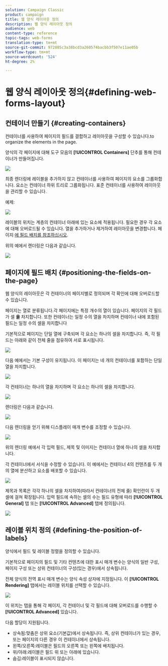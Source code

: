 ```yaml
---
solution: Campaign Classic
product: campaign
title: 웹 양식 레이아웃 정의
description: 웹 양식 레이아웃 정의
audience: web
content-type: reference
topic-tags: web-forms
translation-type: tm+mt
source-git-commit: 972885c3a38bcd3a260574bacbb3f507e11ae05b
workflow-type: tm+mt
source-wordcount: '524'
ht-degree: 2%

---
```



# 웹 양식 레이아웃 정의{#defining-web-forms-layout}

## 컨테이너 만들기 {#creating-containers}

컨테이너를 사용하여 페이지의 필드를 결합하고 레이아웃을 구성할 수 있습니다.to organize the elements in the page.

양식의 각 페이지에 대해 도구 모음의 **[!UICONTROL Containers]** 단추를 통해 컨테이너가 만들어집니다.

![](assets/s_ncs_admin_survey_containers_add.png)

최종 렌더링에 레이블을 추가하지 않고 컨테이너를 사용하여 페이지의 요소를 그룹화합니다. 요소는 컨테이너 하위 트리로 그룹화됩니다. 표준 컨테이너를 사용하여 레이아웃을 관리할 수 있습니다.

예제:

![](assets/s_ncs_admin_survey_containers_std_arbo.png)

레이블의 위치는 계층의 컨테이너 아래에 있는 요소에 적용됩니다. 필요한 경우 각 요소에 대해 오버로드될 수 있습니다. 열을 추가하거나 제거하여 레이아웃을 변경합니다. 페이지 [에 필드 배치를 참조하십시오](#positioning-the-fields-on-the-page).

위의 예에서 렌더링은 다음과 같습니다.

![](assets/s_ncs_admin_survey_containers_std_ex.png)

## 페이지에 필드 배치 {#positioning-the-fields-on-the-page}

웹 양식의 레이아웃은 각 컨테이너의 페이지별로 정의되며 각 확인에 대해 오버로드할 수 있습니다.

페이지는 열로 분류됩니다.각 페이지에는 특정 개수의 열이 있습니다. 페이지의 각 필드가 셀 **을** 차지합니다. 또한 컨테이너는 일정 수의 열을 차지하며 컨테이너 내에 포함된 필드는 일정 수의 셀을 차지합니다

기본적으로 페이지는 단일 열에 구축되며 각 요소는 하나의 셀을 차지합니다. 즉, 각 필드는 아래와 같이 전체 줄을 점유하여 서로 표시됩니다.

![](assets/s_ncs_admin_survey_container_ex.png)

다음 예에서는 기본 구성이 유지됩니다. 이 페이지는 네 개의 컨테이너를 포함하는 단일 열을 차지합니다.

![](assets/s_ncs_admin_survey_container_ex0.png)

각 컨테이너는 하나의 열을 차지하며 각 요소는 하나의 셀을 차지합니다.

![](assets/s_ncs_admin_survey_container_ex0a.png)

렌더링은 다음과 같습니다.

![](assets/s_ncs_admin_survey_container_ex0_rend.png)

다음 렌더링을 얻기 위해 디스플레이 매개 변수를 조정할 수 있습니다.

![](assets/s_ncs_admin_survey_container_ex1_rend.png)

위의 렌더링 예에서 각 입력 필드, 제목 및 이미지는 컨테이너 열에 하나의 셀을 차지합니다.

각 컨테이너에서 서식을 수정할 수 있습니다. 이 예에서는 컨테이너 4의 컨텐츠를 두 개의 열에 분산하고 요소를 배포할 수 있습니다.

![](assets/s_ncs_admin_survey_container_ex2_rend.png)

제목과 목록은 각각 하나의 셀을 차지하여(따라서 컨테이너의 전체 줄) 확인란이 두 개 셀에 걸쳐 확장됩니다. 입력 필드에 속하는 셀의 수는 필드 유형에 따라 **[!UICONTROL General]** 탭 또는 **[!UICONTROL Advanced]** 탭에 정의됩니다.

![](assets/s_ncs_admin_survey_container_ex2.png)

## 레이블 위치 정의 {#defining-the-position-of-labels}

양식에서 필드 및 레이블 정렬을 정의할 수 있습니다.

기본적으로 페이지의 필드 및 기타 컨텐츠에 대한 표시 매개 변수는 양식의 일반 구성, 페이지 구성 또는 상위 컨테이너의 구성(있는 경우)에서 상속됩니다.

전체 양식의 전역 표시 매개 변수는 양식 속성 상자에 지정됩니다. 이 **[!UICONTROL Rendering]** 탭에서는 레이블 위치를 선택할 수 있습니다.

![](assets/s_ncs_admin_survey_label_position.png)

이 위치는 탭을 통해 각 페이지, 각 컨테이너 및 각 필드에 대해 오버로드를 수행할 수 **[!UICONTROL Advanced]** 있습니다.

다음 할당이 지원됩니다.

* 상속됨:맞춤은 상위 요소(기본값)에서 상속됩니다. 즉, 상위 컨테이너가 있는 경우, 또는 페이지의 다른 경우 이 컨테이너에서 상속됩니다.
* 왼쪽/오른쪽:레이블은 필드의 오른쪽 또는 왼쪽에 배치됩니다.
* 위/아래:레이블은 필드 위 또는 아래에 있습니다.
* 숨김:레이블이 표시되지 않습니다.

